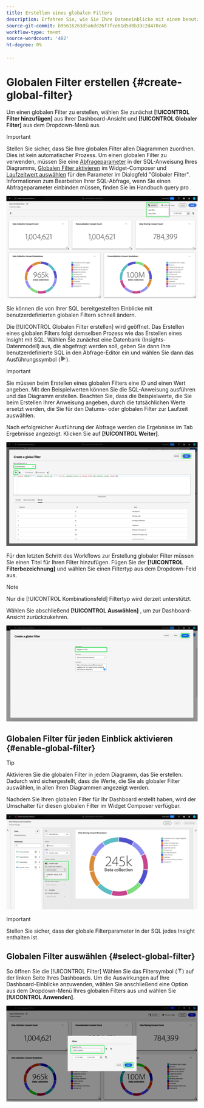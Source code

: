 ```yaml
---
title: Erstellen eines globalen Filters
description: Erfahren Sie, wie Sie Ihre Dateneinblicke mit einem benutzerdefinierten, global angewendeten Filter filtern können.
source-git-commit: b95616263d5a6dd26f7fce61d5d0b33c2d470c46
workflow-type: tm+mt
source-wordcount: '482'
ht-degree: 0%

---
```


# Globalen Filter erstellen {#create-global-filter}

Um einen globalen Filter zu erstellen, wählen Sie zunächst **[!UICONTROL Filter hinzufügen]** aus Ihrer Dashboard-Ansicht und **[!UICONTROL Globaler Filter]** aus dem Dropdown-Menü aus.

>[!IMPORTANT]
>
>Stellen Sie sicher, dass Sie Ihre globalen Filter allen Diagrammen zuordnen. Dies ist kein automatischer Prozess. Um einen globalen Filter zu verwenden, müssen Sie eine [Abfrageparameter](../../../../query-service/ui/parameterized-queries.md) in der SQL-Anweisung Ihres Diagramms, [Globalen Filter aktivieren](#enable-global-filter) im Widget-Composer und [Laufzeitwert auswählen](#select-global-filter) für den Parameter im Dialogfeld &quot;Globaler Filter&quot;. Informationen zum Bearbeiten Ihrer SQL-Abfrage, wenn Sie einen Abfrageparameter einbinden müssen, finden Sie im Handbuch query pro .

![Ein benutzerdefiniertes Dashboard mit Filter hinzufügen und seinem Dropdown-Menü hervorgehoben.](../../../images/customizable-insights/add-filter.png)

Sie können die von Ihrer SQL bereitgestellten Einblicke mit benutzerdefinierten globalen Filtern schnell ändern.

Die [!UICONTROL Globalen Filter erstellen] wird geöffnet. Das Erstellen eines globalen Filters folgt demselben Prozess wie das Erstellen eines Insight mit SQL. Wählen Sie zunächst eine Datenbank (Insights-Datenmodell) aus, die abgefragt werden soll, geben Sie dann Ihre benutzerdefinierte SQL in den Abfrage-Editor ein und wählen Sie dann das Ausführungssymbol (![Ein Ausführungssymbol.](../../../images/customizable-insights/run-icon.png)).

>[!IMPORTANT]
>
>Sie müssen beim Erstellen eines globalen Filters eine ID und einen Wert angeben. Mit den Beispielwerten können Sie die SQL-Anweisung ausführen und das Diagramm erstellen. Beachten Sie, dass die Beispielwerte, die Sie beim Erstellen Ihrer Anweisung angeben, durch die tatsächlichen Werte ersetzt werden, die Sie für den Datums- oder globalen Filter zur Laufzeit auswählen.

Nach erfolgreicher Ausführung der Abfrage werden die Ergebnisse im Tab Ergebnisse angezeigt. Klicken Sie auf **[!UICONTROL Weiter]**.

![Die [!UICONTROL Erstellen eines Dialogfelds für globale Filter] mit dem Dropdown-Menü Datensatz , dem Ausführungssymbol und Weiter hervorgehoben.](../../../images/customizable-insights/global-filter.png)

Für den letzten Schritt des Workflows zur Erstellung globaler Filter müssen Sie einen Titel für Ihren Filter hinzufügen. Fügen Sie der **[!UICONTROL Filterbezeichnung]** und wählen Sie einen Filtertyp aus dem Dropdown-Feld aus.

>[!NOTE]
>
>Nur die [!UICONTROL Kombinationsfeld] Filtertyp wird derzeit unterstützt.

Wählen Sie abschließend **[!UICONTROL Auswählen]** , um zur Dashboard-Ansicht zurückzukehren.

![Die [!UICONTROL Erstellen eines Dialogfelds für globale Filter] mit Auswahl und der Texteingabe Titel filtern hervorgehoben.](../../../images/customizable-insights/global-filter-label.png)

## Globalen Filter für jeden Einblick aktivieren {#enable-global-filter}

>[!TIP]
>
>Aktivieren Sie die globalen Filter in jedem Diagramm, das Sie erstellen. Dadurch wird sichergestellt, dass die Werte, die Sie als globaler Filter auswählen, in allen Ihren Diagrammen angezeigt werden.

Nachdem Sie Ihren globalen Filter für Ihr Dashboard erstellt haben, wird der Umschalter für diesen globalen Filter im Widget Composer verfügbar.

![Der Widget Composer mit dem Umschalter Globaler Filter markiert.](../../../images/customizable-insights/global-filter-consent.png)

>[!IMPORTANT]
>
>Stellen Sie sicher, dass der globale Filterparameter in der SQL jedes Insight enthalten ist.

## Globalen Filter auswählen {#select-global-filter}

So öffnen Sie die [!UICONTROL Filter] Wählen Sie das Filtersymbol (![Ein Filtersymbol.](../../../images/customizable-insights/filter.png)) auf der linken Seite Ihres Dashboards. Um die Auswirkungen auf Ihre Dashboard-Einblicke anzuwenden, wählen Sie anschließend eine Option aus dem Dropdown-Menü Ihres globalen Filters aus und wählen Sie **[!UICONTROL Anwenden]**.

![Ein benutzerdefiniertes Dashboard mit hervorgehobenem Filterdialogfeld.](../../../images/customizable-insights/custom-filters.png)
